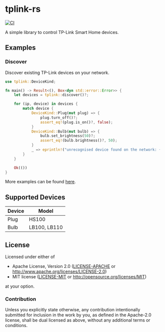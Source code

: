 tplink-rs
=========

[![CI](https://github.com/utsavoza/tplink-rs/workflows/CI/badge.svg)](https://github.com/utsavoza/tplink-rs/actions?query=workflow%3ACI)

A simple library to control TP-Link Smart Home devices.

## Examples
<!--
Add tplink-rs to your dependencies:
```toml
[dependencies]
tplink = "0.1"
```
And then in your `main.rs`
-->
### Discover

Discover existing TP-Link devices on your network.

```rust
use tplink::DeviceKind;

fn main() -> Result<(), Box<dyn std::error::Error>> {
    let devices = tplink::discover()?;

    for (ip, device) in devices {
        match device {
            DeviceKind::Plug(mut plug) => {
                plug.turn_off()?;
                assert_eq!(plug.is_on()?, false);
            }
            DeviceKind::Bulb(mut bulb) => {
                bulb.set_brightness(50)?;
                assert_eq!(bulb.brightness()?, 50);
            }
            _ => eprintln!("unrecognised device found on the network: {}", ip),
        }
    }

    Ok(())
}

```

More examples can be found [here](examples).

## Supported Devices

| Device  | Model         |
|---------|---------------|
| Plug    | HS100         |
| Bulb    | LB100, LB110  |


## License

Licensed under either of

 * Apache License, Version 2.0
   ([LICENSE-APACHE](LICENSE-APACHE) or http://www.apache.org/licenses/LICENSE-2.0)
 * MIT license
   ([LICENSE-MIT](LICENSE-MIT) or http://opensource.org/licenses/MIT)

at your option.

### Contribution

Unless you explicitly state otherwise, any contribution intentionally submitted
for inclusion in the work by you, as defined in the Apache-2.0 license, shall be
dual licensed as above, without any additional terms or conditions.
